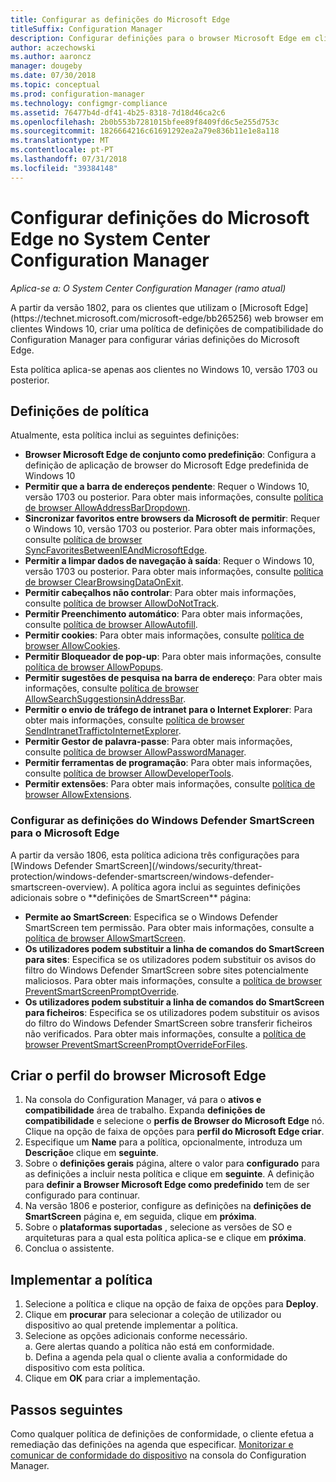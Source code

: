 ```yaml
---
title: Configurar as definições do Microsoft Edge
titleSuffix: Configuration Manager
description: Configurar definições para o browser Microsoft Edge em clientes Windows 10
author: aczechowski
ms.author: aaroncz
manager: dougeby
ms.date: 07/30/2018
ms.topic: conceptual
ms.prod: configuration-manager
ms.technology: configmgr-compliance
ms.assetid: 76477b4d-df41-4b25-8318-7d18d46ca2c6
ms.openlocfilehash: 2b0b553b7281015bfee89f8409fd6c5e255d753c
ms.sourcegitcommit: 1826664216c61691292ea2a79e836b11e1e8a118
ms.translationtype: MT
ms.contentlocale: pt-PT
ms.lasthandoff: 07/31/2018
ms.locfileid: "39384148"
---
```

# <a name="configure-microsoft-edge-settings-in-system-center-configuration-manager"></a>Configurar definições do Microsoft Edge no System Center Configuration Manager

*Aplica-se a: O System Center Configuration Manager (ramo atual)*

<!-- 1357310 --> A partir da versão 1802, para os clientes que utilizam o [Microsoft Edge](https://technet.microsoft.com/microsoft-edge/bb265256) web browser em clientes Windows 10, criar uma política de definições de compatibilidade do Configuration Manager para configurar várias definições do Microsoft Edge. 

Esta política aplica-se apenas aos clientes no Windows 10, versão 1703 ou posterior. <!--511552-->


## <a name="policy-settings"></a>Definições de política
Atualmente, esta política inclui as seguintes definições:
- **Browser Microsoft Edge de conjunto como predefinição**: Configura a definição de aplicação de browser do Microsoft Edge predefinida de Windows 10
- **Permitir que a barra de endereços pendente**: Requer o Windows 10, versão 1703 ou posterior. Para obter mais informações, consulte [política de browser AllowAddressBarDropdown](/windows/client-management/mdm/policy-csp-browser#browser-allowaddressbardropdown).
- **Sincronizar favoritos entre browsers da Microsoft de permitir**: Requer o Windows 10, versão 1703 ou posterior. Para obter mais informações, consulte [política de browser SyncFavoritesBetweenIEAndMicrosoftEdge](/windows/client-management/mdm/policy-csp-browser#browser-syncfavoritesbetweenieandmicrosoftedge).
- **Permitir a limpar dados de navegação à saída**: Requer o Windows 10, versão 1703 ou posterior. Para obter mais informações, consulte [política de browser ClearBrowsingDataOnExit](/windows/client-management/mdm/policy-csp-browser#browser-clearbrowsingdataonexit).
- **Permitir cabeçalhos não controlar**: Para obter mais informações, consulte [política de browser AllowDoNotTrack](/windows/client-management/mdm/policy-csp-browser#browser-allowdonottrack).
- **Permitir Preenchimento automático**: Para obter mais informações, consulte [política de browser AllowAutofill](/windows/client-management/mdm/policy-csp-browser#browser-allowautofill).
- **Permitir cookies**: Para obter mais informações, consulte [política de browser AllowCookies](/windows/client-management/mdm/policy-csp-browser#browser-allowcookies).
- **Permitir Bloqueador de pop-up**: Para obter mais informações, consulte [política de browser AllowPopups](/windows/client-management/mdm/policy-csp-browser#browser-allowpopups).
- **Permitir sugestões de pesquisa na barra de endereço**: Para obter mais informações, consulte [política de browser AllowSearchSuggestionsinAddressBar](/windows/client-management/mdm/policy-csp-browser#browser-allowsearchsuggestionsinaddressbar).
- **Permitir o envio de tráfego de intranet para o Internet Explorer**: Para obter mais informações, consulte [política de browser SendIntranetTraffictoInternetExplorer](/windows/client-management/mdm/policy-csp-browser#browser-sendintranettraffictointernetexplorer).
- **Permitir Gestor de palavra-passe**: Para obter mais informações, consulte [política de browser AllowPasswordManager](/windows/client-management/mdm/policy-csp-browser#browser-allowpasswordmanager).
- **Permitir ferramentas de programação**: Para obter mais informações, consulte [política de browser AllowDeveloperTools](/windows/client-management/mdm/policy-csp-browser#browser-allowdevelopertools).
- **Permitir extensões**: Para obter mais informações, consulte [política de browser AllowExtensions](/windows/client-management/mdm/policy-csp-browser#browser-allowextensions).


### <a name="configure-windows-defender-smartscreen-settings-for-microsoft-edge"></a>Configurar as definições do Windows Defender SmartScreen para o Microsoft Edge
<!--1353701--> A partir da versão 1806, esta política adiciona três configurações para [Windows Defender SmartScreen](/windows/security/threat-protection/windows-defender-smartscreen/windows-defender-smartscreen-overview). A política agora inclui as seguintes definições adicionais sobre o **definições de SmartScreen** página:

- **Permite ao SmartScreen**: Especifica se o Windows Defender SmartScreen tem permissão. Para obter mais informações, consulte a [política de browser AllowSmartScreen](/windows/client-management/mdm/policy-csp-browser#browser-allowsmartscreen).
- **Os utilizadores podem substituir a linha de comandos do SmartScreen para sites**: Especifica se os utilizadores podem substituir os avisos do filtro do Windows Defender SmartScreen sobre sites potencialmente maliciosos. Para obter mais informações, consulte a [política de browser PreventSmartScreenPromptOverride](/windows/client-management/mdm/policy-csp-browser#browser-preventsmartscreenpromptoverride).
- **Os utilizadores podem substituir a linha de comandos do SmartScreen para ficheiros**: Especifica se os utilizadores podem substituir os avisos do filtro do Windows Defender SmartScreen sobre transferir ficheiros não verificados. Para obter mais informações, consulte a [política de browser PreventSmartScreenPromptOverrideForFiles](/windows/client-management/mdm/policy-csp-browser#browser-preventsmartscreenpromptoverrideforfiles).



## <a name="create-the-microsoft-edge-browser-profile"></a>Criar o perfil do browser Microsoft Edge

1. Na consola do Configuration Manager, vá para o **ativos e compatibilidade** área de trabalho. Expanda **definições de compatibilidade** e selecione o **perfis de Browser do Microsoft Edge** nó. Clique na opção de faixa de opções para **perfil do Microsoft Edge criar**.
2. Especifique um **Name** para a política, opcionalmente, introduza um **Descrição**e clique em **seguinte**.
3. Sobre o **definições gerais** página, altere o valor para **configurado** para as definições a incluir nesta política e clique em **seguinte**. A definição para **definir a Browser Microsoft Edge como predefinido** tem de ser configurado para continuar.
4. Na versão 1806 e posterior, configure as definições na **definições de SmartScreen** página e, em seguida, clique em **próxima**. 
5. Sobre o **plataformas suportadas** , selecione as versões de SO e arquiteturas para a qual esta política aplica-se e clique em **próxima**. 
6. Conclua o assistente.



## <a name="deploy-the-policy"></a>Implementar a política

1. Selecione a política e clique na opção de faixa de opções para **Deploy**.
2. Clique em **procurar** para selecionar a coleção de utilizador ou dispositivo ao qual pretende implementar a política. 
3. Selecione as opções adicionais conforme necessário.  
     a. Gere alertas quando a política não está em conformidade.  
     b. Defina a agenda pela qual o cliente avalia a conformidade do dispositivo com esta política. 
4. Clique em **OK** para criar a implementação.



## <a name="next-steps"></a>Passos seguintes

Como qualquer política de definições de conformidade, o cliente efetua a remediação das definições na agenda que especificar. [Monitorizar e comunicar de conformidade do dispositivo](/sccm/compliance/deploy-use/monitor-compliance-settings) na consola do Configuration Manager.
